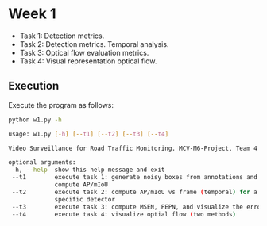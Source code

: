 # Week 1

* Task 1: Detection metrics.
* Task 2: Detection metrics. Temporal analysis.
* Task 3: Optical flow evaluation metrics.
* Task 4: Visual representation optical flow.

## Execution
 
Execute the program as follows:
 ```bash
 python w1.py -h
 
 usage: w1.py [-h] [--t1] [--t2] [--t3] [--t4]

Video Surveillance for Road Traffic Monitoring. MCV-M6-Project, Team 4

optional arguments:
  -h, --help  show this help message and exit
  --t1        execute task 1: generate noisy boxes from annotations and
              compute AP/mIoU
  --t2        execute task 2: compute AP/mIoU vs frame (temporal) for a
              specific detector
  --t3        execute task 3: compute MSEN, PEPN, and visualize the errors
  --t4        execute task 4: visualize optial flow (two methods)
```

